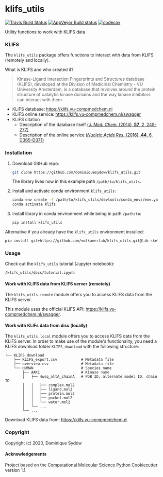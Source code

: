 klifs_utils
==============================
[//]: # (Badges)
[![Travis Build Status](https://travis-ci.com/REPLACE_WITH_OWNER_ACCOUNT/klifs_utils.svg?branch=master)](https://travis-ci.com/REPLACE_WITH_OWNER_ACCOUNT/klifs_utils)
[![AppVeyor Build status](https://ci.appveyor.com/api/projects/status/REPLACE_WITH_APPVEYOR_LINK/branch/master?svg=true)](https://ci.appveyor.com/project/REPLACE_WITH_OWNER_ACCOUNT/klifs_utils/branch/master)
[![codecov](https://codecov.io/gh/REPLACE_WITH_OWNER_ACCOUNT/klifs_utils/branch/master/graph/badge.svg)](https://codecov.io/gh/REPLACE_WITH_OWNER_ACCOUNT/klifs_utils/branch/master)

Utility functions to work with KLIFS data


### KLIFS

The `klifs_utils` package offers functions to interact with data from KLIFS (remotely and locally).

What is KLIFS and who created it?

> Kinase-Ligand Interaction Fingerprints and Structures database (KLIFS), developed at the Division of Medicinal Chemistry - VU University Amsterdam, is a database that revolves around the protein structure of catalytic kinase domains and the way kinase inhibitors can interact with them
* KLIFS database: https://klifs.vu-compmedchem.nl
* KLIFS online service: https://klifs.vu-compmedchem.nl/swagger
* KLIFS citation
  * Description of the database itself [(*J. Med. Chem.* (2014), **57**, 2, 249-277)]()
  * Description of the online service [(*Nucleic Acids Res.* (2016), **44**, 6, D365–D371)]()



### Installation

1. Download GitHub repo:

    ```bash
    git clone https://github.com/dominiquesydow/klifs_utils.git
    ```
    
    The library lives now in this example path `/path/to/klifs_utils`.
    
2. Install and activate conda environment `klifs_utils`:
    ```bash
    conda env create -f /path/to/klifs_utils/devtools/conda_envs/env.yaml
    conda activate klifs
    ```

3. Install library in conda environment while being in path `/path/to`:

    ```bash
    pip install klifs_utils
    ```
    
Alternative if you already have the `klifs_utils` environment installed:
```bash
pip install git+https://github.com/volkamerlab/klifs_utils.git@lib-skeleton
```


### Usage

Check out the `klifs_utils` tutorial (Jupyter notebook):

```bash
/klifs_utils/docs/tutorial.ipynb
```

#### Work with KLIFS data from KLIFS server (remotely)

The `klifs_utils.remote` module offers you to access KLIFS data from the KLIFS server.

This module uses the official KLIFS API: https://klifs.vu-compmedchem.nl/swagger.

#### Work with KLIFs data from disc (locally)

The `klifs_utils.local` module offers you to access KLIFS data from the KLIFS server. In order to make use of the
module's functionality, you need a KLIFS download folder `KLIFS_download` with the following structure:

```
└── KLIFS_download
    ├── KLIFS_export.csv           # Metadata file
    ├── overview.csv               # Metadata file
    └── HUMAN     	               # Species name  
        ├── AAK1                   # Kinase name
        │   ├── 4wsq_altA_chainA   # PDB ID, alternate model ID, chain ID
        │   │   ├── complex.mol2
        │   │   ├── ligand.mol2
        │   │   ├── protein.mol2
        │   │   ├── pocket.mol2
        │   │   └── water.mol2
        │   └── ...
        └── ...
```

Download KLIFS data from: https://klifs.vu-compmedchem.nl

### Copyright

Copyright (c) 2020, Dominique Sydow


#### Acknowledgements
 
Project based on the 
[Computational Molecular Science Python Cookiecutter](https://github.com/molssi/cookiecutter-cms) version 1.1.
